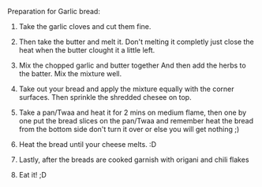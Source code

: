 Preparation for Garlic bread:

1. Take the garlic cloves and cut them fine.

2. Then take the butter and melt it. Don't melting it completly just close the heat when the butter clought it a little left.

3. Mix the chopped garlic and butter together And then add the herbs to the batter. Mix the mixture well.

4. Take out your bread and apply the mixture equally with the corner surfaces. Then sprinkle the shredded chesee on top.

5. Take a pan/Twaa and heat it for 2 mins on medium flame, then one by one put the bread slices on the pan/Twaa and remember heat the bread from the bottom side don't turn it over or else you will get nothing ;)

7. Heat the bread until your cheese melts. :D

8. Lastly, after the breads are cooked garnish with origani and chili flakes 

9. Eat it! ;D 




